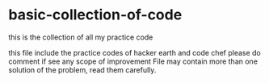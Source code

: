 # basic-collection-of-code
this is the collection of all my practice code

this file include the practice codes of hacker earth and code chef
please do comment if see any scope of improvement 
File may contain more than one solution of the problem, read them carefully.
